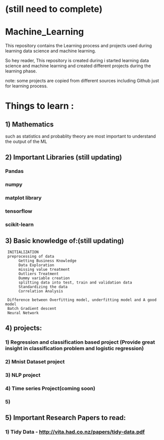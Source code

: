 # (still need to complete)

# Machine_Learning
This repository contains the Learning process and projects used during learning data science
and machine learning.

So hey reader, This repository is created during i started learning data science and
machine learning and created different projects during the learning phase.

note: some projects are copied from different sources including Github just for learning process.

# Things to learn :

## 1) Mathematics 
such as statistics and probablity theory are most important to understand the output of the ML 

## 2) Important Libraries (still updating)
### Pandas
### numpy 
### matplot library
### tensorflow
### scikit-learn


## 3) Basic knowledge of:(still updating)
     INITIALIZATION
     preprocessing of data
          Getting Business Knowledge
          Data Exploration
          missing value treatment
          Outliers Treatment
          Dummy variable creation
          splitting data into test, train and validation data
          Standardizing the data
          Correlation Analysis
          
     Difference between Overfitting model, underfitting model and A good model
     Batch Gradient descent
     Neural Network
     
 ## 4) projects:

   ### 1) Regression and classification based project (Provide great insight in classification problem and logistic regression)
   ### 2) Mnist Dataset project
   ### 3) NLP project
   ### 4) Time series Project(coming soon)
   ### 5)
  
  
## 5) Important Research Papers to read:
   ### 1) Tidy Data - http://vita.had.co.nz/papers/tidy-data.pdf

  
     
     
      
